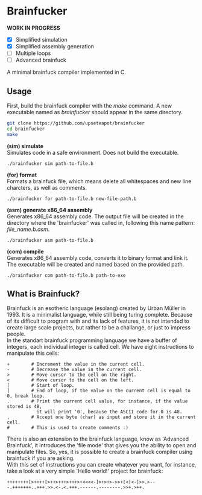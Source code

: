 # Brainfucker
**WORK IN PROGRESS**  
- [x] Simplified simulation
- [x] Simplified assembly generation
- [ ] Multiple loops
- [ ] Advanced brainfuck

A minimal brainfuck compiler implemented in C.
## Usage
First, build the brainfuck compiler with the *make* command. A new executable named as *brainfucker* should appear in the same directory.  
```bash
git clone https://github.com/upseteapot/brainfucker
cd brainfucker
make
```
  
  
**(sim) simulate**  
Simulates code in a safe environment. Does not build the executable.
```
./brainfucker sim path-to-file.b
```  
**(for) format**  
Formats a brainfuck file, which means delete all whitespaces and new line charcters, as well as comments.
```
./brainfucker for path-to-file.b new-file-path.b
```  
**(asm) generate x86_64 assembly**  
Generates x86_64 assembly code. The output file will be created in the directory where the 'brainfucker' was called in, following this name pattern: *file_name.b.asm*.
```
./brainfucker asm path-to-file.b
```
**(com) compile**  
Generates x86_64 assembly code, converts it to binary format and link it. The executable will be created and named based on the provided path.
```
./brainfucker com path-to-file.b path-to-exe
```
## What is Brainfuck?
Brainfuck is an esotheric language (esolang) created by Urban Müller in 1993. It is a minimalist language, while still being turing complete. Because of its difficult to program with and its lack of features, it is not intended to create large scale projects, but rather to be a challange, or just to impress people.  
In the standart brainfuck programming language we have a buffer of integers, each individual integer is called cell. We have eight instructions to manipulate this cells:
```brainfuck
+        # Increment the value in the current cell.
-        # Decrease the value in the current cell.
>        # Move cursor to the cell on the right.
<        # Move cursor to the cell on the left.
[        # Start of loop.
]        # End of loop, if the value on the current cell is equal to 0, break loop.
.        # Print the current cell value, for instance, if the value stored is 48, 
           it will print '0', because the ASCII code for 0 is 48.
,        # Accept one byte (char) as input and store it in the current cell.
#        # This is used to create comments :)
```
There is also an extension to the brainfuck language, know as 'Advanced Brainfuck', it introduces the 'file mode' that gives you the ability to open and manipulate files. So, yes, it is possible to create a brainfuck compiler using brainfuck if you are asking.  
With this set of instructions you can create whatever you want, for instance, take a look at a very simple 'Hello world!' project for brainfuck:
```brainfuck
++++++++[>++++[>++>+++>+++>+<<<<-]>+>+>->>+[<]<-]>>.>---.+++++++..+++.>>.<-.<.+++.------.--------.>>+.>++.
```
